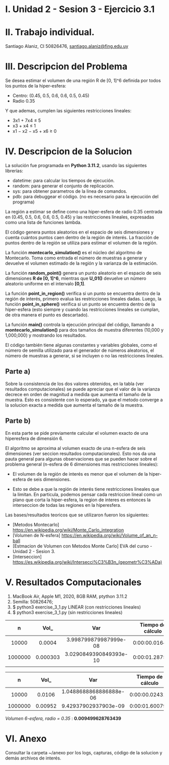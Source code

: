 # I. Unidad 2 - Sesion 3 - Ejercicio 3.1

# II. Trabajo individual.

Santiago Alaniz, CI 50826476, santiago.alaniz@fing.edu.uy

# III. Descripcion del Problema

Se desea estimar el volumen de una región R de [0, 1]^6 definida por todos los puntos de la hiper-esfera:

- Centro: (0.45, 0.5, 0.6, 0.6, 0.5, 0.45)
- Radio 0.35

Y que ademas, cumplen las siguientes restricciones lineales:
- 3x1 + 7x4 ≤ 5
- x3 + x4 ≤ 1
- x1 − x2 − x5 + x6 ≥ 0

# IV. Descripcion de la Solucion

La solución fue programada en **Python 3.11.2**, usando las siguientes librerías:

- datetime: para calcular los tiempos de ejecución.
- random: para generar el conjunto de replicación.
- sys: para obtener parametros de la linea de comandos.
- pdb: para debuggear el código. (no es necesario para la ejecución del programa)

La región a estimar se define como una hiper-esfera de radio 0.35 centrada en (0.45, 0.5, 0.6, 0.6, 0.5, 0.45) y las restricciones lineales, expresadas como una lista de funciones lambda.

El código genera puntos aleatorios en el espacio de seis dimensiones y cuenta cuántos puntos caen dentro de la región de interés. La fracción de puntos dentro de la región se utiliza para estimar el volumen de la región.

La función **montecarlo_simulation()** es el núcleo del algoritmo de Montecarlo. Toma como entrada el número de muestras a generar y devuelve el volumen estimado de la región y la varianza de la estimación.

La función **random_point()** genera un punto aleatorio en el espacio de seis dimensiones **R de [0, 1]^6**, mientras que **U_01()** devuelve un número aleatorio uniforme en el intervalo **[0,1]**.

La función **point_in_region()** verifica si un punto se encuentra dentro de la región de interés, primero evalua las restricciones lineales dadas. Luego, la función **point_in_sphere()** verifica si un punto se encuentra dentro de la hiper-esfera (esto siempre y cuando las restricciones lineales se cumplan, de otra manera el punto es descartado).

La función **main()** controla la ejecución principal del código, llamando a **montecarlo_simulation()** para dos tamaños de muestra diferentes (10,000 y 1,000,000) y mostrando los resultados.

El código también tiene algunas constantes y variables globales, como el número de semilla utilizado para el generador de números aleatorios, el número de muestras a generar, si se incluyen o no las restricciones lineales.

## Parte a)

Sobre la consistencia de los dos valores obtenidos, en la tabla (ver resultados computacionales) se puede apreciar que el valor de la varianza decrece en orden de magnitud a medida que aumenta el tamaño de la muestra. Esto es consistente con lo esperado, ya que el metodo converge a la solucion exacta a medida que aumenta el tamaño de la muestra.

## Parte b)

En esta parte se pide previamente calcular el volumen exacto de una hiperesfera de dimensión 6.

El algoritmo se aproxima al volumen exacto de una n-esfera de seis dimensiones (ver seccion resultados computacionales). Esto nos da una pauta general para algunas observaciones que se pueden hacer sobre el problema general (n-esfera de 6 dimensiones mas restricciones lineales):

- El volumen de la región de interés es menor que el volumen de la hiper-esfera de seis dimensiones.

- Esto se debe a que la región de interés tiene restricciones lineales que la limitan. En particula, podemos pensar cada restriccion lineal como un plano que corta la hiper-esfera, la region de interes es entonces la interseccion de todas las regiones en la hiperesfera.

Las bases/resultados teoricos que se utilizaron fueron los siguientes:

- [Metodos Montecarlo] https://en.wikipedia.org/wiki/Monte_Carlo_integration
- [Volumen de N-esfera] https://en.wikipedia.org/wiki/Volume_of_an_n-ball
- [Estmacion de Volumen con Metodos Monte Carlo] EVA del curso - Unidad 2 - Sesion 3.
- [Interseccion] https://es.wikipedia.org/wiki/Intersecci%C3%B3n_(geometr%C3%ADa)

# V. Resultados Computacionales

1. MacBook Air, Apple M1, 2020, 8GB RAM, ptython 3.11.2
2. Semilla: 50826476;
3. $ python3 exercise_3_1.py LINEAR (con restricciones lineales)
4. $ python3 exercise_3_1.py (sin restricciones lineales)

|    n    |   Vol_   |           Var          | Tiempo de cálculo | BOUNDARIES |
|:-------:|:--------:|:----------------------:|:-----------------:|:----------:|
| 10000   | 0.0004   | 3.998799879987999e-08  | 0:00:00.016453    | True       |
| 1000000 | 0.000303 | 3.0290849390849393e-10 | 0:00:01.287557    | True       |
|         |          |                        |                   |            |

|    n    |   Vol_  |           Var          | Tiempo de cálculo | BOUNDARIES |
|:-------:|:-------:|:----------------------:|:-----------------:|:----------:|
| 10000   | 0.0106  | 1.0488688868886888e-06 | 0:00:00.024314    | False      |
| 1000000 | 0.00952 | 9.42937902937903e-09   | 0:00:01.600797    | False      |

*Volumen 6-esfera, radio = 0.35* : **0.009499628763439**

# VI. Anexo

Consultar la carpeta ~/anexo por los logs, capturas, código de la solucion y demás archivos
de interés.
